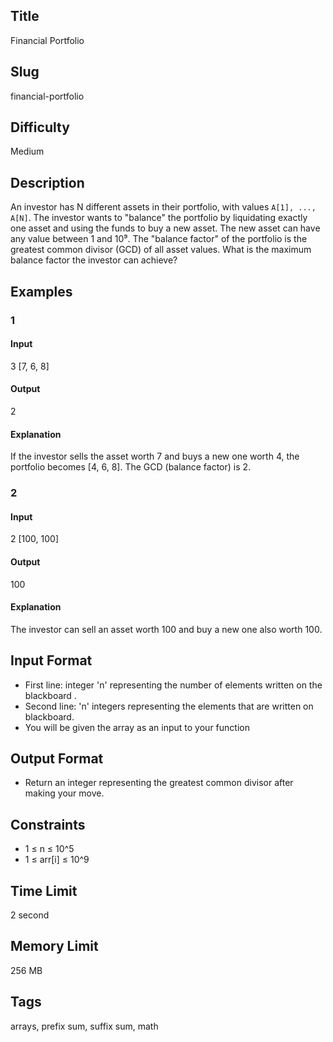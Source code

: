 ## Title

Financial Portfolio

## Slug

financial-portfolio

## Difficulty

Medium

## Description

An investor has N different assets in their portfolio, with values `A[1], ..., A[N]`. The investor wants to "balance" the portfolio by liquidating exactly one asset and using the funds to buy a new asset. The new asset can have any value between 1 and 10⁹. The "balance factor" of the portfolio is the greatest common divisor (GCD) of all asset values. What is the maximum balance factor the investor can achieve?

## Examples

### 1

#### Input

3 
[7, 6, 8]

#### Output

2

#### Explanation

If the investor sells the asset worth 7 and buys a new one worth 4, the portfolio becomes [4, 6, 8]. The GCD (balance factor) is 2.

### 2

#### Input

2
[100, 100]

#### Output

100

#### Explanation

The investor can sell an asset worth 100 and buy a new one also worth 100.

## Input Format

- First line: integer 'n' representing the number of elements written on the blackboard .  
- Second line: 'n' integers representing the elements that are written on blackboard.
- You will be given the array as an input to your function

## Output Format

- Return an integer representing the greatest common divisor after making your move.

## Constraints

- 1 ≤ n ≤ 10^5
- 1 ≤ arr[i] ≤ 10^9

## Time Limit

2 second

## Memory Limit

256 MB

## Tags

arrays, prefix sum, suffix sum, math